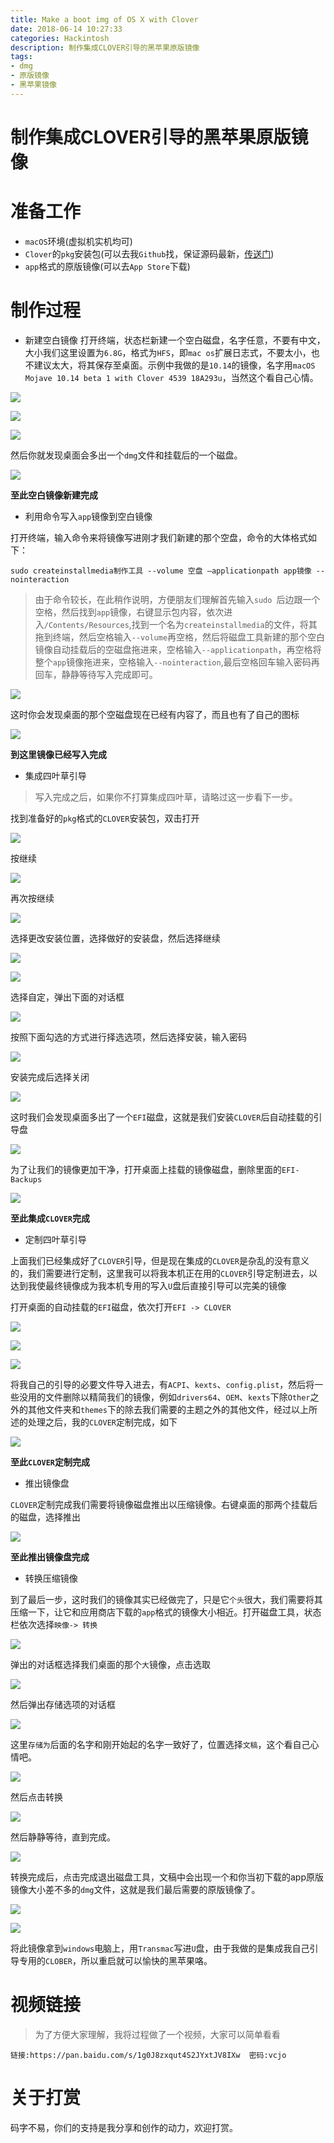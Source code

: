 ```yaml
---
title: Make a boot img of OS X with Clover
date: 2018-06-14 10:27:33
categories: Hackintosh
description: 制作集成CLOVER引导的黑苹果原版镜像
tags:
- dmg
- 原版镜像
- 黑苹果镜像
---
```


# 制作集成CLOVER引导的黑苹果原版镜像
<!--more-->

# 准备工作
- `macOS`环境(虚拟机实机均可)
- `Clover`的`pkg`安装包(可以去我`Github`找，保证源码最新，[传送门](https://github.com/athlonreg/Clover_Build/tree/master/build))
- `app`格式的原版镜像(可以去`App Store`下载)

# 制作过程
- 新建空白镜像
打开终端，状态栏新建一个空白磁盘，名字任意，不要有中文，大小我们这里设置为`6.8G`，格式为`HFS`，即`mac os`扩展日志式，不要太小，也不建议太大，将其保存至桌面。示例中我做的是`10.14`的镜像，名字用`macOS Mojave 10.14 beta 1 with Clover 4539 18A293u`，当然这个看自己心情。

![](http://ovefvi4g3.bkt.clouddn.com/15289438539084.jpg)

![](http://ovefvi4g3.bkt.clouddn.com/15289439526117.jpg)

![](http://ovefvi4g3.bkt.clouddn.com/15289440105315.jpg)

然后你就发现桌面会多出一个`dmg`文件和挂载后的一个磁盘。

![](http://ovefvi4g3.bkt.clouddn.com/15289441649195.jpg)

**至此空白镜像新建完成**

- 利用命令写入`app`镜像到空白镜像

打开终端，输入命令来将镜像写进刚才我们新建的那个空盘，命令的大体格式如下：

```
sudo createinstallmedia制作工具 --volume 空盘 –applicationpath app镜像 --nointeraction
```

> 由于命令较长，在此稍作说明，方便朋友们理解首先输入`sudo `后边跟一个空格，然后找到`app`镜像，右键显示包内容，依次进入`/Contents/Resources`,找到一个名为`createinstallmedia`的文件，将其拖到终端，然后空格输入`--volume`再空格，然后将磁盘工具新建的那个空白镜像自动挂载后的空磁盘拖进来，空格输入`--applicationpath`，再空格将整个`app`镜像拖进来，空格输入`--nointeraction`,最后空格回车输入密码再回车，静静等待写入完成即可。

![](http://ovefvi4g3.bkt.clouddn.com/15289444930934.jpg)

这时你会发现桌面的那个空磁盘现在已经有内容了，而且也有了自己的图标

![](http://ovefvi4g3.bkt.clouddn.com/15289445980969.jpg)

**到这里镜像已经写入完成**

- 集成四叶草引导

> 写入完成之后，如果你不打算集成四叶草，请略过这一步看下一步。

找到准备好的`pkg`格式的`CLOVER`安装包，双击打开

![](http://ovefvi4g3.bkt.clouddn.com/15289448692805.jpg)

按继续

![](http://ovefvi4g3.bkt.clouddn.com/15289449004194.jpg)

再次按继续

![](http://ovefvi4g3.bkt.clouddn.com/15289449130600.jpg)

选择更改安装位置，选择做好的安装盘，然后选择继续

![](http://ovefvi4g3.bkt.clouddn.com/15289449445201.jpg)

![](http://ovefvi4g3.bkt.clouddn.com/15289449926727.jpg)

选择自定，弹出下面的对话框

![](http://ovefvi4g3.bkt.clouddn.com/15289452242278.jpg)

按照下面勾选的方式进行择选选项，然后选择安装，输入密码

![](http://ovefvi4g3.bkt.clouddn.com/15289451488498.jpg)

安装完成后选择关闭

![](http://ovefvi4g3.bkt.clouddn.com/15289452782292.jpg)

这时我们会发现桌面多出了一个`EFI`磁盘，这就是我们安装`CLOVER`后自动挂载的引导盘

![](http://ovefvi4g3.bkt.clouddn.com/15289457361369.jpg)

为了让我们的镜像更加干净，打开桌面上挂载的镜像磁盘，删除里面的`EFI-Backups`

![](http://ovefvi4g3.bkt.clouddn.com/15289454218633.jpg)

**至此集成`CLOVER`完成**

- 定制四叶草引导

上面我们已经集成好了`CLOVER`引导，但是现在集成的`CLOVER`是杂乱的没有意义的，我们需要进行定制，这里我可以将我本机正在用的`CLOVER`引导定制进去，以达到我使最终镜像成为我本机专用的写入`U`盘后直接引导可以完美的镜像

打开桌面的自动挂载的`EFI`磁盘，依次打开`EFI -> CLOVER`

![](http://ovefvi4g3.bkt.clouddn.com/15289457803375.jpg)

![](http://ovefvi4g3.bkt.clouddn.com/15289457872379.jpg)

![](http://ovefvi4g3.bkt.clouddn.com/15289457949944.jpg)

将我自己的引导的必要文件导入进去，有`ACPI`、`kexts`、`config.plist`，然后将一些没用的文件删除以精简我们的镜像，例如`drivers64`、`OEM`、`kexts`下除`Other`之外的其他文件夹和`themes`下的除去我们需要的主题之外的其他文件，经过以上所述的处理之后，我的`CLOVER`定制完成，如下

![](http://ovefvi4g3.bkt.clouddn.com/15289461768241.jpg)

**至此`CLOVER`定制完成**

- 推出镜像盘

`CLOVER`定制完成我们需要将镜像磁盘推出以压缩镜像。右键桌面的那两个挂载后的磁盘，选择推出

![](http://ovefvi4g3.bkt.clouddn.com/15289462969571.jpg)

**至此推出镜像盘完成**

- 转换压缩镜像

到了最后一步，这时我们的镜像其实已经做完了，只是它`个头`很大，我们需要将其压缩一下，让它和应用商店下载的`app`格式的镜像大小相近。打开磁盘工具，状态栏依次选择`映像-> 转换`

![](http://ovefvi4g3.bkt.clouddn.com/15289465213040.jpg)

弹出的对话框选择我们桌面的那个`大`镜像，点击选取

![](http://ovefvi4g3.bkt.clouddn.com/15289465707057.jpg)

然后弹出存储选项的对话框

![](http://ovefvi4g3.bkt.clouddn.com/15289466327715.jpg)

这里`存储为`后面的名字和刚开始起的名字一致好了，位置选择`文稿`，这个看自己心情吧。

![](http://ovefvi4g3.bkt.clouddn.com/15289467382397.jpg)

然后点击转换

![](http://ovefvi4g3.bkt.clouddn.com/15289467783389.jpg)

然后静静等待，直到完成。

![](http://ovefvi4g3.bkt.clouddn.com/15289468624281.jpg)

转换完成后，点击完成退出磁盘工具，文稿中会出现一个和你当初下载的app原版镜像大小差不多的`dmg`文件，这就是我们最后需要的原版镜像了。

![](http://ovefvi4g3.bkt.clouddn.com/15289469150367.jpg)

![](http://ovefvi4g3.bkt.clouddn.com/15289469712986.jpg)

将此镜像拿到`windows`电脑上，用`Transmac`写进`U`盘，由于我做的是集成我自己引导专用的`CLOBER`，所以重启就可以愉快的黑苹果咯。

# 视频链接
> 为了方便大家理解，我将过程做了一个视频，大家可以简单看看

```
链接:https://pan.baidu.com/s/1g0J8zxqut4S2JYxtJV8IXw  密码:vcjo
```

# 关于打赏
码字不易，你们的支持是我分享和创作的动力，欢迎打赏。


